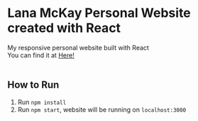 # Lana McKay Personal Website created with React

My responsive personal website built with React
<br/>
You can find it at <a href="https://github.com/lanamckay/lanamckay">Here!</a>
<br/>
<br/>

## How to Run

1. Run `npm install`
2. Run `npm start`, website will be running on `localhost:3000`
